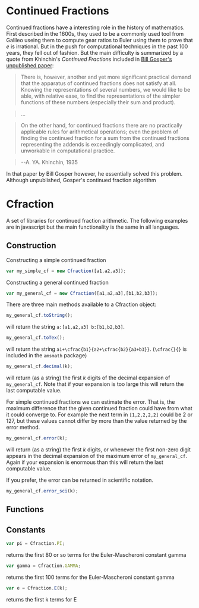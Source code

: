 # Continued Fractions
Continued fractions have a interesting role in the history of mathematics. First described in the 1600s, they used to be a commonly used tool from Galileo useing them to compute gear ratios to Euler using them to prove that *e* is irrational. But in the push for computational techniques in the past 100 years, they fell out of fashion. But the main difficulty is summarized by a quote from Khinchin's *Continued Fractions* included in [Bill Gosper's unpublished paper](http://www.tweedledum.com/rwg/cfup.htm):

>There is, however, another and yet more significant practical demand that the apparatus of continued fractions does not satisfy at all.  Knowing the representations of several numbers, we would like to be able, with relative ease, to find the representations of the simpler functions of these numbers (especially their sum and product).

>...

>On the other hand, for continued fractions there are no practically applicable rules for arithmetical operations;  even the problem of finding the continued fraction for a sum from the continued fractions representing the addends is exceedingly complicated, and unworkable in computational practice.

>   --A. YA. Khinchin, 1935

In that paper by Bill Gosper however, he essentially solved this problem. Although unpublished, Gosper's continued fraction algorithm

# Cfraction
A set of libraries for continued fraction arithmetic.
The following examples are in javascript but the main functionality is the same in all languages.

Construction
---
Constructing a simple continued fraction
~~~ javascript
var my_simple_cf = new Cfraction([a1,a2,a3]);
~~~
Constructing a general continued fraction
~~~ javascript
var my_general_cf = new Cfraction([a1,a2,a3],[b1,b2,b3]);
~~~
There are three main methods available to a Cfraction object:
~~~ javascript
my_general_cf.toString();
~~~
will return the string `a:[a1,a2,a3] b:[b1,b2,b3]`.

~~~ javascript
my_general_cf.toTex();
~~~
will return the string `a1+\cfrac{b1}{a2+\cfrac{b2}{a3+b3}}`.
(`\cfrac{}{}` is included in the `amsmath` package)

~~~ javascript
my_general_cf.decimal(k);
~~~
will return (as a string) the first *k* digits of the decimal expansion of `my_general_cf`.
Note that if your expansion is too large this will return the last computable value.

For simple continued fractions we can estimate the error. That is, the maximum difference that the given continued fraction could have from what it could converge to. For example the next term in `[1,2,2,2,2]` could be 2 or 127, but these values cannot differ by more than the value returned by the error method.
~~~ javascript
my_general_cf.error(k);
~~~
will return (as a string) the first *k* digits, or whenever the first non-zero digit appears in the decimal expansion of the maximum error of `my_general_cf`.
Again if your expansion is enormous than this will return the last computable value.

If you prefer, the error can be returned in scientific notation.
~~~ javascript
my_general_cf.error_sci(k);
~~~

Functions
---

Constants
---
~~~ javascript
var pi = Cfraction.PI;
~~~
returns the first 80 or so terms for the Euler-Mascheroni constant gamma

~~~ javascript
var gamma = Cfraction.GAMMA;
~~~
returns the first 100 terms for the Euler-Mascheroni constant gamma

~~~ javascript
var e = Cfraction.E(k);
~~~
returns the first k terms for E

